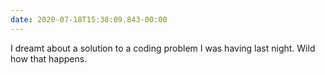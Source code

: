 ```yaml
---
date: 2020-07-18T15:38:09.843-00:00
---
```

I dreamt about a solution to a coding problem I was having last night. Wild how that happens.
